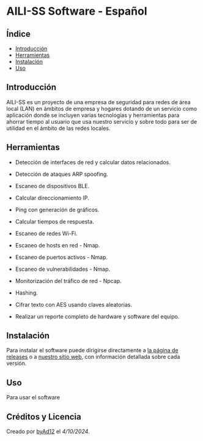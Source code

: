 # AILI-SS Software - Español

## Índice

- [Introducción](#introducción)
- [Herramientas](#herramientas)
- [Instalación](#instalación)
- [Uso](#uso)

## Introducción

AILI-SS es un proyecto de una empresa de seguridad para redes de área local (LAN) en ámbitos de empresa y hogares dotando de un servicio como aplicación donde se incluyen varias tecnologías y herramientas para ahorrar tiempo al usuario que usa nuestro servicio y sobre todo para ser de utilidad en el ámbito de las redes locales.

## Herramientas

* Detección de interfaces de red y calcular datos relacionados.
* Detección de ataques ARP spoofing.
* Escaneo de dispositivos BLE.
* Calcular direccionamiento IP.
* Ping con generación de gráficos.
* Calcular tiempos de respuesta.
* Escaneo de redes Wi-Fi.
* Escaneo de hosts en red - Nmap.
* Escaneo de puertos activos - Nmap.
* Escaneo de vulnerabilidades - Nmap.
* Monitorización del tráfico de red - Npcap.

* Hashing.
* Cifrar texto con AES usando claves aleatorias.
* Realizar un reporte completo de hardware y software del equipo.

## Instalación
 
Para instalar el software puede dirigirse directamente a [la página de releases](https://github.com/byAd12/AILI-SS/releases) o a [nuestro sitio web](https://www.aili-ss.xyz/Descargar), con información detallada sobre cada versión.

## Uso

Para usar el software 

## Créditos y Licencia

Creado por [byAd12](https://byad12.pages.dev) el _4/10/2024_.
